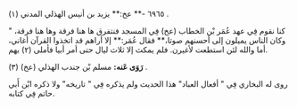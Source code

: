 ٦٩٦٥ -** عخ:** يزيد بن أنيس الهذلي المدني (١) .

" كنا نقوم فِي عهد عُمَر بْن الخطاب (عخ) فِي المسجد فنتفرق ها هنا فرقة وها هنا فرقة، وكان الناس يميلون إلى أحسنهم صوتا،** فقال عُمَر:** إلا أراهم قد اتخذوا القرآن أغاني، أما والله لئن استطعت لأغيرن. فلم يمكث إلا ثلاث ليال حتى أمر أبيا فأملى (٢) بهم.

**رَوَى عَنه:** مسلم بْن جندب الهذلي (عخ) (٣) .

روى له البخاري فِي " أفعال العباد" هذا الحديث ولم يذكره فِي " تاريخه" ولا ذكره ابْن أَبي حاتم فِي كتابه.